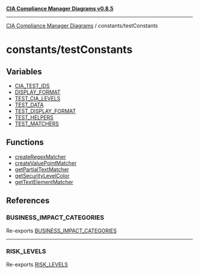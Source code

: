 [**CIA Compliance Manager Diagrams v0.8.5**](../../README.md)

***

[CIA Compliance Manager Diagrams](../../modules.md) / constants/testConstants

# constants/testConstants

## Variables

- [CIA\_TEST\_IDS](variables/CIA_TEST_IDS.md)
- [DISPLAY\_FORMAT](variables/DISPLAY_FORMAT.md)
- [TEST\_CIA\_LEVELS](variables/TEST_CIA_LEVELS.md)
- [TEST\_DATA](variables/TEST_DATA.md)
- [TEST\_DISPLAY\_FORMAT](variables/TEST_DISPLAY_FORMAT.md)
- [TEST\_HELPERS](variables/TEST_HELPERS.md)
- [TEST\_MATCHERS](variables/TEST_MATCHERS.md)

## Functions

- [createRegexMatcher](functions/createRegexMatcher.md)
- [createValuePointMatcher](functions/createValuePointMatcher.md)
- [getPartialTextMatcher](functions/getPartialTextMatcher.md)
- [getSecurityLevelColor](functions/getSecurityLevelColor.md)
- [getTextElementMatcher](functions/getTextElementMatcher.md)

## References

### BUSINESS\_IMPACT\_CATEGORIES

Re-exports [BUSINESS_IMPACT_CATEGORIES](../riskConstants/variables/BUSINESS_IMPACT_CATEGORIES.md)

***

### RISK\_LEVELS

Re-exports [RISK_LEVELS](../riskConstants/variables/RISK_LEVELS.md)
